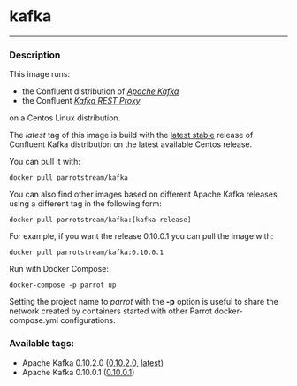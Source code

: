 # **kafka**
___

### Description

This image runs:

 * the Confluent distribution of [*Apache Kafka*](https://github.com/confluentinc/kafka.git)
 * the Confluent [*Kafka REST Proxy*](https://github.com/confluentinc/kafka-rest.git)
 
on a Centos Linux distribution.

The *latest* tag of this image is build with the [latest stable](https://github.com/confluentinc/kafka/releases/tag/v3.2.2) release of Confluent Kafka distribution on the latest available Centos release.

You can pull it with:

    docker pull parrotstream/kafka


You can also find other images based on different Apache Kafka releases, using a different tag in the following form:

    docker pull parrotstream/kafka:[kafka-release]


For example, if you want the release 0.10.0.1 you can pull the image with:

    docker pull parrotstream/kafka:0.10.0.1

Run with Docker Compose:

    docker-compose -p parrot up

Setting the project name to *parrot* with the **-p** option is useful to share the network created by containers started with other Parrot docker-compose.yml configurations.

### Available tags:

- Apache Kafka 0.10.2.0 ([0.10.2.0](https://github.com/parrot-stream/docker-kafka/blob/0.10.2.0/Dockerfile), [latest](https://github.com/parrot-stream/docker-kafka/blob/latest/Dockerfile))
- Apache Kafka 0.10.0.1 ([0.10.0.1](https://github.com/parrot-stream/docker-kafka/blob/0.10.0.1/Dockerfile))
